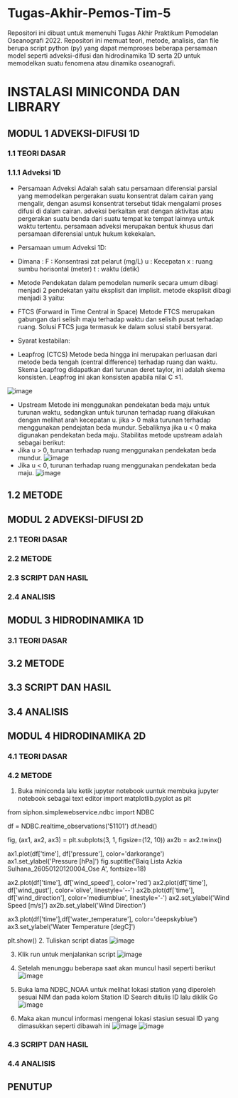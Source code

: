 # Tugas-Akhir-Pemos-Tim-5
Repositori ini dibuat untuk memenuhi Tugas Akhir Praktikum Pemodelan Oseanografi 2022. Repositori ini memuat teori, metode, analisis, dan file berupa script python (py) yang dapat memproses beberapa persamaan model seperti adveksi-difusi dan hidrodinamika 1D serta 2D untuk memodelkan suatu fenomena atau dinamika oseanografi.
# INSTALASI MINICONDA DAN LIBRARY 

## MODUL 1 ADVEKSI-DIFUSI 1D
### 1.1 TEORI DASAR
### 1.1.1 Adveksi 1D
  - Persamaan Adveksi Adalah salah satu persamaan diferensial parsial yang memodelkan pergerakan suatu konsentrat dalam cairan yang mengalir, dengan asumsi konsentrat tersebut tidak mengalami proses difusi di dalam cairan. adveksi berkaitan erat dengan aktivitas atau pergerakan suatu benda dari suatu tempat ke tempat lainnya untuk waktu tertentu. persamaan adveksi merupakan bentuk khusus dari persamaan diferensial untuk hukum kekekalan.
  - Persamaan umum Adveksi 1D:
  
  

- Dimana :
   F : Konsentrasi zat pelarut (mg/L)
   u : Kecepatan
   x : ruang sumbu horisontal (meter)
   t : waktu (detik)
- Metode Pendekatan dalam pemodelan numerik secara umum dibagi menjadi 2 pendekatan yaitu eksplisit dan implisit. metode eksplisit dibagi menjadi 3 yaitu:
- FTCS (Forward in Time Central in Space)
  Metode FTCS merupakan gabungan dari selisih maju terhadap waktu dan selisih pusat terhadap ruang. Solusi FTCS juga termasuk ke dalam solusi stabil bersyarat.
- Syarat kestabilan:
  

- Leapfrog (CTCS)
Metode beda hingga ini merupakan perluasan dari metode beda tengah (central difference) terhadap ruang dan waktu. Skema Leapfrog didapatkan dari turunan deret taylor, ini adalah skema konsisten. Leapfrog ini akan konsisten apabila nilai C ≤1.

![image](https://user-images.githubusercontent.com/105967489/169653369-2e0b4f94-18e2-474d-bdc4-715cadc843c0.png)


- Upstream
 Metode ini menggunakan pendekatan beda maju untuk turunan waktu, sedangkan untuk turunan terhadap ruang dilakukan dengan melihat arah kecepatan u. jika > 0 maka turunan terhadap menggunakan pendejatan beda mundur. Sebaliknya jika u < 0 maka digunakan pendekatan beda maju. Stabilitas metode upstream adalah sebagai berikut:
- Jika u > 0, turunan terhadap ruang menggunakan pendekatan beda mundur.
 ![image](https://user-images.githubusercontent.com/105967489/169652264-8bd6d155-a798-45e3-9796-25bc1bd43538.png)
- Jika u < 0, turunan terhadap ruang menggunakan pendekatan beda maju.
 ![image](https://user-images.githubusercontent.com/105967489/169652271-5894b538-197d-4d27-9498-ee546a24e993.png)

## 1.2 METODE

## MODUL 2 ADVEKSI-DIFUSI 2D
### 2.1 TEORI DASAR
### 2.2 METODE
### 2.3 SCRIPT DAN HASIL
### 2.4 ANALISIS

## MODUL 3 HIDRODINAMIKA 1D
### 3.1 TEORI DASAR
## 3.2 METODE
## 3.3 SCRIPT DAN HASIL
## 3.4 ANALISIS

## MODUL 4 HIDRODINAMIKA 2D
### 4.1 TEORI DASAR
### 4.2 METODE
1.	Buka miniconda lalu ketik jupyter notebook uuntuk membuka jupyter notebook sebagai text editor
 import matplotlib.pyplot as plt

from siphon.simplewebservice.ndbc import NDBC

df = NDBC.realtime_observations('51101')
df.head()

fig, (ax1, ax2, ax3) = plt.subplots(3, 1, figsize=(12, 10))
ax2b = ax2.twinx()

ax1.plot(df['time'], df['pressure'], color='darkorange')
ax1.set_ylabel('Pressure [hPa]')
fig.suptitle('Baiq Lista Azkia Sulhana_26050120120004_Ose A', fontsize=18)

ax2.plot(df['time'], df['wind_speed'], color='red')
ax2.plot(df['time'], df['wind_gust'], color='olive', linestyle='--')
ax2b.plot(df['time'], df['wind_direction'], color='mediumblue', linestyle='-')
ax2.set_ylabel('Wind Speed [m/s]')
ax2b.set_ylabel('Wind Direction')

ax3.plot(df['time'],df['water_temperature'], color='deepskyblue')
ax3.set_ylabel('Water Temperature [degC]')

plt.show()
2.	Tuliskan script diatas
![image](https://user-images.githubusercontent.com/96079752/169654713-e333bca4-b4a3-4c79-adeb-6137f3ed5877.png)

3.	Klik run untuk menjalankan script
![image](https://user-images.githubusercontent.com/96079752/169654727-a6cf7afa-53dc-4fe6-a2a7-f69a04521277.png)
 
4.	Setelah  menunggu beberapa saat akan muncul hasil seperti berikut
![image](https://user-images.githubusercontent.com/96079752/169654745-4c79b673-9abd-47d6-8848-ba6b7d40a387.png)
 
5.	Buka lama NDBC_NOAA untuk melihat lokasi station yang diperoleh sesuai NIM dan pada kolom Station ID Search ditulis ID lalu diklik Go
![image](https://user-images.githubusercontent.com/96079752/169654754-09359aff-d2ea-4023-b887-fe99ba8a9788.png)

6.	Maka akan muncul informasi mengenai lokasi stasiun sesuai ID yang dimasukkan seperti dibawah ini
![image](https://user-images.githubusercontent.com/96079752/169654775-7f4cd9b1-8efa-4780-aa25-cdbb2fce1749.png)
![image](https://user-images.githubusercontent.com/96079752/169654780-becab836-e8f2-4125-8ce8-febf62ba8936.png)


### 4.3 SCRIPT DAN HASIL

### 4.4 ANALISIS

## PENUTUP
